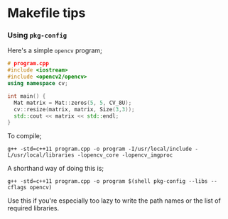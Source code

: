 # Makefile tips

### Using `pkg-config`
Here's a simple `opencv` program;
```c++
# program.cpp
#include <iostream>
#include <opencv2/opencv>
using namespace cv;

int main() {
  Mat matrix = Mat::zeros(5, 5, CV_8U);
  cv::resize(matrix, matrix, Size(3,3));
  std::cout << matrix << std::endl;
}
```

To compile;

`g++ -std=c++11 program.cpp -o program -I/usr/local/include -L/usr/local/libraries -lopencv_core -lopencv_imgproc`

A shorthand way of doing this is;

`g++ -std=c++11 program.cpp -o program $(shell pkg-config --libs --cflags opencv)`

Use this if you're especially too lazy to write the path names or the list of required libraries.
